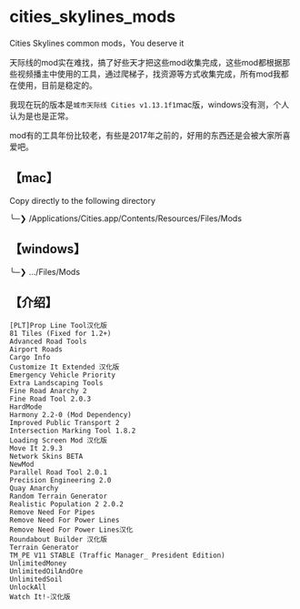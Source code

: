 # cities_skylines_mods

Cities Skylines common mods，You deserve it

天际线的mod实在难找，搞了好些天才把这些mod收集完成，这些mod都根据那些视频播主中使用的工具，通过爬梯子，找资源等方式收集完成，所有mod我都在使用，目前是稳定的。

我现在玩的版本是`城市天际线 Cities v1.13.1f1`mac版，windows没有测，个人认为是也是正常。

mod有的工具年份比较老，有些是2017年之前的，好用的东西还是会被大家所喜爱吧。



## 【mac】

 Copy directly to the following directory

╰─❯ /Applications/Cities.app/Contents/Resources/Files/Mods



## 【windows】	

╰─❯ .../Files/Mods

## 【介绍】

```
[PLT]Prop Line Tool汉化版
81 Tiles (Fixed for 1.2+)
Advanced Road Tools
Airport Roads
Cargo Info
Customize It Extended 汉化版
Emergency Vehicle Priority
Extra Landscaping Tools
Fine Road Anarchy 2
Fine Road Tool 2.0.3
HardMode
Harmony 2.2-0 (Mod Dependency)
Improved Public Transport 2
Intersection Marking Tool 1.8.2
Loading Screen Mod 汉化版
Move It 2.9.3
Network Skins BETA
NewMod
Parallel Road Tool 2.0.1
Precision Engineering 2.0
Quay Anarchy
Random Terrain Generator
Realistic Population 2 2.0.2
Remove Need For Pipes
Remove Need For Power Lines
Remove Need For Power Lines汉化
Roundabout Builder 汉化版
Terrain Generator
TM_PE V11 STABLE (Traffic Manager_ President Edition)
UnlimitedMoney
UnlimitedOilAndOre
UnlimitedSoil
UnlockAll
Watch It!-汉化版
```

